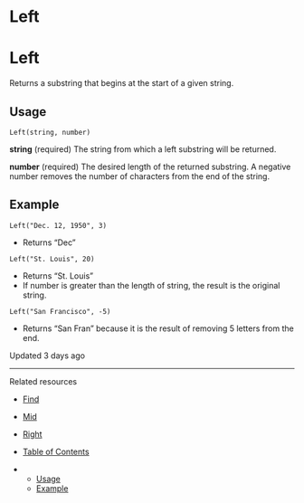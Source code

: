 # Left

# Left

Returns a substring that begins at the start of a given string.

## Usage

`Left(string, number)`

**string** (required) The string from which a left substring will be returned.

**number** (required) The desired length of the returned substring. A negative number removes the number of characters from the end of the string.

## Example

`Left("Dec. 12, 1950", 3)`

* Returns “Dec”

`Left("St. Louis", 20)`

* Returns “St. Louis”
* If number is greater than the length of string, the result is the original string.

`Left("San Francisco", -5)`

* Returns “San Fran” because it is the result of removing 5 letters from the end.

Updated 3 days ago

---

Related resources

* [Find](/docs/find)
* [Mid](/docs/mid)
* [Right](/docs/right)

* [Table of Contents](#)
* + [Usage](#usage)
  + [Example](#example)